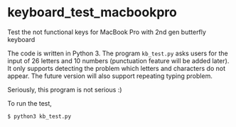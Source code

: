 # keyboard_test_macbookpro
Test the not functional keys for MacBook Pro with 2nd gen butterfly keyboard

The code is written in Python 3.
The program `kb_test.py` asks users for the input of 26 letters and 10 numbers (punctuation feature will be added later). It only supports detecting the problem which letters and characters do not appear.
The future version will also support repeating typing problem.

Seriously, this program is not serious :)

To run the test,
```
$ python3 kb_test.py
```
